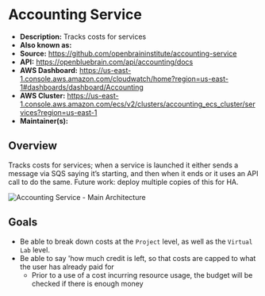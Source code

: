 # Accounting Service

- **Description:** Tracks costs for services
- **Also known as:**
- **Source:** <https://github.com/openbraininstitute/accounting-service>
- **API:** <https://openbluebrain.com/api/accounting/docs>
- **AWS Dashboard:** <https://us-east-1.console.aws.amazon.com/cloudwatch/home?region=us-east-1#dashboards/dashboard/Accounting>
- **AWS Cluster:** <https://us-east-1.console.aws.amazon.com/ecs/v2/clusters/accounting_ecs_cluster/services?region=us-east-1>
- **Maintainer(s):**

## Overview

Tracks costs for services; when a service is launched it either sends a message via SQS saying it’s starting, and then when it ends or it uses an API call to do the same.
Future work: deploy multiple copies of this for HA.

![Accounting Service - Main Architecture](resources/1_main.drawio.svg)


## Goals

* Be able to break down costs at the `Project` level, as well as the `Virtual Lab` level.
* Be able to say 'how much credit is left, so that costs are capped to what the user has already paid for
  * Prior to a use of a cost incurring resource usage, the budget will be checked if there is enough money
